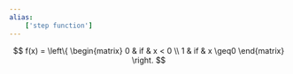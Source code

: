 ```yaml
---
alias:
    ['step function']
---
```

$$
f(x) = 
\left\{
\begin{matrix}
0 & if & x < 0 \\
1 & if & x \geq0 
\end{matrix}
\right.
$$